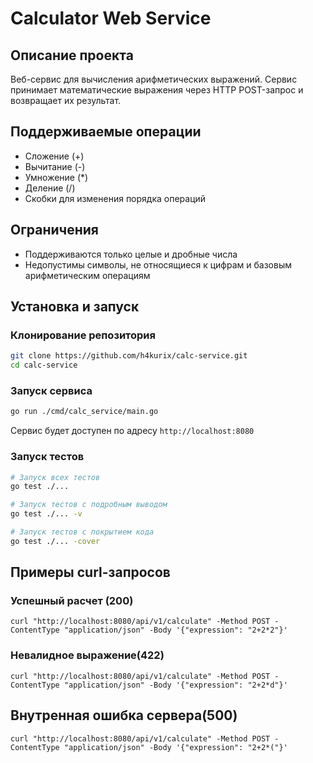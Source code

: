 # Calculator Web Service

## Описание проекта
Веб-сервис для вычисления арифметических выражений. Сервис принимает математические выражения через HTTP POST-запрос и возвращает их результат.

## Поддерживаемые операции
- Сложение (+)
- Вычитание (-)
- Умножение (*)
- Деление (/)
- Скобки для изменения порядка операций

## Ограничения
- Поддерживаются только целые и дробные числа
- Недопустимы символы, не относящиеся к цифрам и базовым арифметическим операциям


## Установка и запуск

### Клонирование репозитория
```bash
git clone https://github.com/h4kurix/calc-service.git
cd calc-service
```

### Запуск сервиса
```bash
go run ./cmd/calc_service/main.go
```

Сервис будет доступен по адресу `http://localhost:8080`

### Запуск тестов
```bash
# Запуск всех тестов
go test ./...

# Запуск тестов с подробным выводом
go test ./... -v

# Запуск тестов с покрытием кода
go test ./... -cover
```

## Примеры curl-запросов

### Успешный расчет (200)
```shell
curl "http://localhost:8080/api/v1/calculate" -Method POST -ContentType "application/json" -Body '{"expression": "2+2*2"}'
```

### Невалидное выражение(422)
```shell
curl "http://localhost:8080/api/v1/calculate" -Method POST -ContentType "application/json" -Body '{"expression": "2+2*d"}'
```

## Внутренная ошибка сервера(500)
```shell
curl "http://localhost:8080/api/v1/calculate" -Method POST -ContentType "application/json" -Body '{"expression": "2+2*("}'
```

